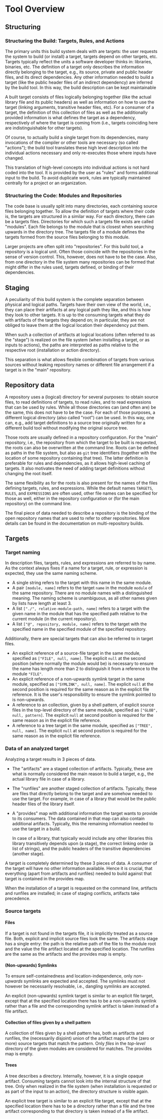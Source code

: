 Tool Overview
=============

Structuring
-----------

### Structuring the Build: Targets, Rules, and Actions

The primary units this build system deals with are targets: the user
requests the system to build (or install) a target, targets depend on
other targets, etc. Targets typically reflect the units a software
developer thinks in: libraries, binaries, etc. The definition of a
target only describes the information directly belonging to the target,
e.g., its source, private and public header files, and its direct
dependencies. Any other information needed to build a target (like the
public header files of an indirect dependency) are inferred by the build
tool. In this way, the build description can be kept maintainable

A built target consists of files logically belonging together (like the
actual library file and its public headers) as well as information on
how to use the target (linking arguments, transitive header files, etc).
For a consumer of a target, the definition of this collection of files
as well as the additionally provided information is what defines the
target as a dependency, respectively of where the target is coming from
(i.e., targets coinciding here are indistinguishable for other targets).

Of course, to actually build a single target from its dependencies, many
invocations of the compiler or other tools are necessary (so called
"actions"); the build tool translates these high level description
into the individual actions necessary and only re-executes those where
inputs have changed.

This translation of high-level concepts into individual actions is not
hard coded into the tool. It is provided by the user as "rules" and
forms additional input to the build. To avoid duplicate work, rules are
typically maintained centrally for a project or an organization.

### Structuring the Code: Modules and Repositories

The code base is usually split into many directories, each containing
source files belonging together. To allow the definition of targets
where their code is, the targets are structured in a similar way. For
each directory, there can be a targets files. Directories for which such
a targets file exists are called "modules". Each file belongs to the
module that is closest when searching upwards in the directory tree. The
targets file of a module defines the targets formed from the source
files belonging to this module.

Larger projects are often split into "repositories". For this build
tool, a repository is a logical unit. Often those coincide with the
repositories in the sense of version control. This, however, does not
have to be the case. Also, from one directory in the file system many
repositories can be formed that might differ in the rules used, targets
defined, or binding of their dependencies.

Staging
-------

A peculiarity of this build system is the complete separation between
physical and logical paths. Targets have their own view of the world,
i.e., they can place their artifacts at any logical path they like, and
this is how they look to other targets. It is up to the consuming
targets what they do with artifacts of the targets they depend on; in
particular, they are not obliged to leave them at the logical location
their dependency put them.

When such a collection of artifacts at logical locations (often referred
to as the "stage") is realized on the file system (when installing a
target, or as inputs to actions), the paths are interpreted as paths
relative to the respective root (installation or action directory).

This separation is what allows flexible combination of targets from
various sources without leaking repository names or different file
arrangement if a target is in the "main" repository.

Repository data
---------------

A repository uses a (logical) directory for several purposes: to obtain
source files, to read definitions of targets, to read rules, and to read
expressions that can be used by rules. While all those directories can
(and often are) be the same, this does not have to be the case. For each
of those purposes, a different logical directory (also called "root")
can be used. In this way, one can, e.g., add target definitions to a
source tree originally written for a different build tool without
modifying the original source tree.

Those roots are usually defined in a repository configuration. For the
"main" repository, i.e., the repository from which the target to be
built is requested, the roots can also be overwritten at the command
line. Roots can be defined as paths in the file system, but also as
`git` tree identifiers (together with the location of some repository
containing that tree). The latter definition is preferable for rules and
dependencies, as it allows high-level caching of targets. It also
motivates the need of adding target definitions without changing the
root itself.

The same flexibility as for the roots is also present for the names of
the files defining targets, rules, and expressions. While the default
names `TARGETS`, `RULES`, and `EXPRESSIONS` are often used, other file
names can be specified for those as well, either in the repository
configuration or (for the main repository) on the command line.

The final piece of data needed to describe a repository is the binding
of the open repository names that are used to refer to other
repositories. More details can be found in the documentation on
multi-repository builds.

Targets
-------

### Target naming

In description files, targets, rules, and expressions are referred to by
name. As the context always fixes if a name for a target, rule, or
expression is expected, they use the same naming scheme.

 - A single string refers to the target with this name in the same
   module.
 - A pair `[module, name]` refers to the target `name` in the module
   `module` of the same repository. There are no module names with a
   distinguished meaning. The naming scheme is unambiguous, as all
   other names given by lists have length at least 3.
 - A list `["./", relative-module-path, name]` refers to a target with
   the given name in the module that has the specified path relative to
   the current module (in the current repository).
 - A list `["@", repository, module, name]` refers to the target with
   the specified name in the specified module of the specified
   repository.

Additionally, there are special targets that can also be referred to in
target files.

 - An explicit reference of a source-file target in the same module,
   specified as `["FILE", null, name]`. The explicit `null` at the
   second position (where normally the module would be) is necessary to
   ensure the name has length more than 2 to distinguish it from a
   reference to the module `"FILE"`.
 - An explicit reference of a non-upwards symlink target in the same module,
   specified as `["SYMLINK", null, name]`. The explicit `null` at the
   second position is required for the same reason as in the explicit
   file reference. It is the user's responsibility to ensure the symlink
   pointed to is non-upwards.
 - A reference to an collection, given by a shell pattern, of explicit
   source files in the top-level directory of the same module,
   specified as `["GLOB", null, pattern]`. The explicit `null` at
   second position is required for the same reason as in the explicit
   file reference.
 - A reference to a tree target in the same module, specified as
   `["TREE", null, name]`. The explicit `null` at second position is
   required for the same reason as in the explicit file reference.

### Data of an analyzed target

Analyzing a target results in 3 pieces of data.

 - The "artifacts" are a staged collection of artifacts. Typically,
   these are what is normally considered the main reason to build a
   target, e.g., the actual library file in case of a library.

 - The "runfiles" are another staged collection of artifacts.
   Typically, these are files that directly belong to the target and
   are somehow needed to use the target. For example, in case of a
   library that would be the public header files of the library itself.

 - A "provides" map with additional information the target wants to
   provide to its consumers. The data contained in that map can also
   contain additional artifacts. Typically, this the remaining
   information needed to use the target in a build.

   In case of a library, that typically would include any other
   libraries this library transitively depends upon (a stage), the
   correct linking order (a list of strings), and the public headers of
   the transitive dependencies (another stage).

A target is completely determined by these 3 pieces of data. A consumer
of the target will have no other information available. Hence it is
crucial, that everything (apart from artifacts and runfiles) needed to
build against that target is contained in the provides map.

When the installation of a target is requested on the command line,
artifacts and runfiles are installed; in case of staging conflicts,
artifacts take precedence.

### Source targets

#### Files

If a target is not found in the targets file, it is implicitly
treated as a source file. Both, explicit and implicit source files
look the same. The artifacts stage has a single entry: the path is
the relative path of the file to the module root and the value the
file artifact located at the specified location. The runfiles are
the same as the artifacts and the provides map is empty.

#### (Non-upwards) Symlinks

To ensure self-containedness and location-independence, only
*non-upwards* symlinks are expected and accepted. The symlinks
must not however be necessarily resolvable, i.e., dangling symlinks
are accepted.

An explicit (non-upwards) symlink target is similar to an explicit file target,
except that at the specified location there has to be a non-upwards symlink
rather than a file and the corresponding symlink artifact is taken instead of a
file artifact.

#### Collection of files given by a shell pattern

A collection of files given by a shell pattern has, both as
artifacts and runfiles, the (necessarily disjoint) union of the
artifact maps of the (zero or more) source targets that match the
pattern. Only *files* in the *top-level* directory of the given
modules are considered for matches. The provides map is empty.

#### Trees

A tree describes a directory. Internally, however, it is a single
opaque artifact. Consuming targets cannot look into the internal
structure of that tree. Only when realized in the file system (when
installation is requested or as part of the input to an action), the
directory structure is visible again.

An explicit tree target is similar to an explicit file target,
except that at the specified location there has to be a directory
rather than a file and the tree artifact corresponding to that
directory is taken instead of a file artifact.
